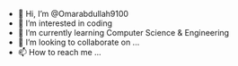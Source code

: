 - 👋 Hi, I’m @Omarabdullah9100
- 👀 I’m interested in coding
- 🌱 I’m currently learning Computer Science & Engineering
- 💞️ I’m looking to collaborate on ...
- 📫 How to reach me ...

<!---
Omarabdullah9100/Omarabdullah9100 is a ✨ special ✨ repository because its `README.md` (this file) appears on your GitHub profile.
You can click the Preview link to take a look at your changes.
--->
